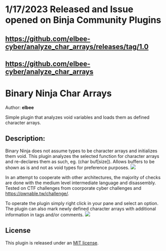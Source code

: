 # 1/17/2023 Released and Issue opened on Binja Community Plugins

## https://github.com/elbee-cyber/analyze_char_arrays/releases/tag/1.0
## https://github.com/elbee-cyber/analyze_char_arrays

# Binary Ninja Char Arrays 
Author: **elbee**

Simple plugin that analyzes void variables and loads them as defined character arrays.

## Description:
Binary Ninja does not assume types to be character arrays and initializes them void. This plugin analyzes the selected function for character arrays and re-declares them as such, eg. (char buf\[size]). Allows buffers to be shown as is and not as void types for preference purposes.
![](./images/opentftpd_eg.gif)

In an attempt to cooperate with other architectures, the majority of checks are done with the medium level intermediate language and disassembly. Tested on CTF challenges from coorporate cyber challenges and https://pwnable.tw/challenge/.

To operate the plugin simply right click in your pane and select an option. The plugin can also mark newly defined character arrays with additional information in tags and/or comments.
![](./images/ctf_chal_eg_tags.gif)

## License

This plugin is released under an [MIT license](./LICENSE).

